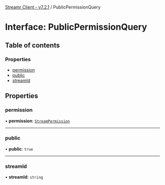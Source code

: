 [Streamr Client - v7.2.1](../README.md) / PublicPermissionQuery

# Interface: PublicPermissionQuery

## Table of contents

### Properties

- [permission](PublicPermissionQuery.md#permission)
- [public](PublicPermissionQuery.md#public)
- [streamId](PublicPermissionQuery.md#streamid)

## Properties

### permission

• **permission**: [`StreamPermission`](../enums/StreamPermission.md)

___

### public

• **public**: ``true``

___

### streamId

• **streamId**: `string`
